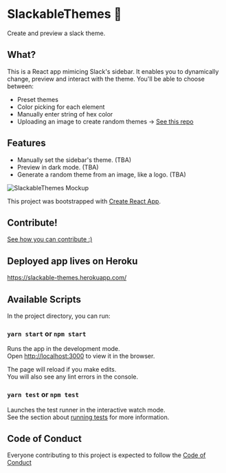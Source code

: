 # SlackableThemes :small_blue_diamond:
Create and preview a slack theme.

## What?

This is a React app mimicing Slack's sidebar. It enables you to dynamically change, preview and interact with the theme.
You'll be able to choose between:
- Preset themes
- Color picking for each element
- Manually enter string of hex color
- Uploading an image to create random themes -> [See this repo](https://github.com/yisselda/not-purple-please)

## Features
- Manually set the sidebar's theme. (TBA)
- Preview in dark mode. (TBA)
- Generate a random theme from an image, like a logo. (TBA)

![SlackableThemes Mockup](https://raw.githubusercontent.com/yisselda/SlackableThemes/assets/SlackableThemesMockUp.png)

This project was bootstrapped with [Create React App](https://github.com/facebook/create-react-app).

## Contribute!
[See how you can contribute :)](CONTRIBUTING.md)

## Deployed app lives on Heroku

https://slackable-themes.herokuapp.com/

## Available Scripts

In the project directory, you can run:

### `yarn start` or `npm start`

Runs the app in the development mode.<br />
Open [http://localhost:3000](http://localhost:3000) to view it in the browser.

The page will reload if you make edits.<br />
You will also see any lint errors in the console.

### `yarn test` or `npm test`

Launches the test runner in the interactive watch mode.<br />
See the section about [running tests](https://facebook.github.io/create-react-app/docs/running-tests) for more information.


## Code of Conduct

Everyone contributing to this project is expected to follow the [Code of Conduct](CODE_OF_CONDUCT.md)
